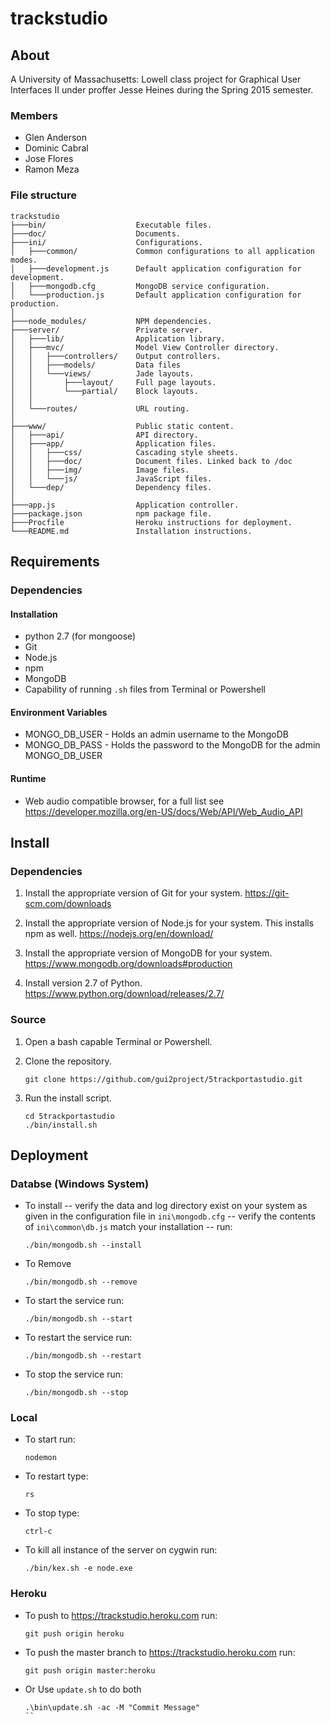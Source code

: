 # trackstudio
## About
A University of Massachusetts: Lowell class project for Graphical User
Interfaces II under proffer Jesse Heines during the Spring 2015 semester.
### Members
- Glen Anderson
- Dominic Cabral
- Jose Flores
- Ramon Meza

### File structure
```
trackstudio
├───bin/                    Executable files.
├───doc/                    Documents.
├───ini/                    Configurations.
│   ├───common/             Common configurations to all application modes.
│   ├───development.js      Default application configuration for development.
│   ├───mongodb.cfg         MongoDB service configuration.
│   └───production.js       Default application configuration for production.
│
├───node_modules/           NPM dependencies.
├───server/                 Private server.
│   ├───lib/                Application library.
│   ├───mvc/                Model View Controller directory.
│   │   ├───controllers/    Output controllers.
│   │   ├───models/         Data files
│   │   └───views/          Jade layouts.
│   │       ├───layout/     Full page layouts.
│   │       └───partial/    Block layouts.
│   │
│   └───routes/             URL routing.
│
├───www/                    Public static content.
│   ├───api/                API directory.
│   ├───app/                Application files.
│   │   ├───css/            Cascading style sheets.
│   │   ├───doc/            Document files. Linked back to /doc
│   │   ├───img/            Image files.
│   │   └───js/             JavaScript files.
│   └───dep/                Dependency files.
│
├───app.js                  Application controller.
├───package.json            npm package file.
├───Procfile                Heroku instructions for deployment.
└───README.md               Installation instructions.
```

## Requirements
### Dependencies
#### Installation
- python 2.7 (for mongoose)
- Git
- Node.js
- npm
- MongoDB
- Capability of running `.sh` files from Terminal or Powershell

#### Environment Variables
- MONGO_DB_USER - Holds an admin username to the MongoDB
- MONGO_DB_PASS - Holds the password to the MongoDB for the admin MONGO_DB_USER

#### Runtime
- Web audio compatible browser, for a full list see
    https://developer.mozilla.org/en-US/docs/Web/API/Web_Audio_API

## Install
### Dependencies
1. Install the appropriate version of Git for your system.
    https://git-scm.com/downloads

2. Install the appropriate version of Node.js for your system. This installs npm as well.
    https://nodejs.org/en/download/

3. Install the appropriate version of MongoDB for your system.
    https://www.mongodb.org/downloads#production

4. Install version 2.7 of Python.
    https://www.python.org/download/releases/2.7/

### Source
1. Open a bash capable Terminal or Powershell.

2. Clone the repository.
    ```
    git clone https://github.com/gui2project/5trackportastudio.git
    ```

3. Run the install script.
    ```
    cd 5trackportastudio
    ./bin/install.sh
    ```

## Deployment
### Databse (Windows System)
- To install
-- verify the data and log directory exist on your system as given in the configuration file in `ini\mongodb.cfg`
-- verify the contents of `ini\common\db.js` match your installation
-- run:
    ```
    ./bin/mongodb.sh --install
    ```

- To Remove
    ```
    ./bin/mongodb.sh --remove
    ```

- To start the service run:
    ```
    ./bin/mongodb.sh --start
    ```

- To restart the service run:
    ```
    ./bin/mongodb.sh --restart
    ```

- To stop the service run:
    ```
    ./bin/mongodb.sh --stop
    ```

### Local
- To start run:
    ```
    nodemon
    ```

- To restart type:
    ```
    rs
    ```

- To stop type:
    ```
    ctrl-c
    ```

- To kill all instance of the server on cygwin run:
    ```
    ./bin/kex.sh -e node.exe
    ```

### Heroku
- To push to https://trackstudio.heroku.com run:
    ```
    git push origin heroku
    ```

- To push the master branch to https://trackstudio.heroku.com run:
    ```
    git push origin master:heroku
    ```

- Or Use `update.sh` to do both
    ```
    .\bin\update.sh -ac -M "Commit Message"
    ``

